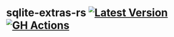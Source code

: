 # sqlite-extras-rs [![Latest Version](https://img.shields.io/crates/v/sqlite-extras.svg)](https://crates.io/crates/sqlite-extras) [![GH Actions](https://github.com/pawurb/sqlite-extras-rs/actions/workflows/ci.yml/badge.svg)](https://github.com/pawurb/sqlite-extras-rs/actions)

